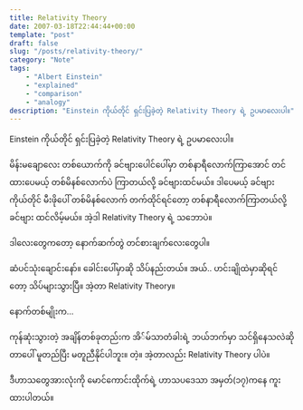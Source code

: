 ```yaml
---
title: Relativity Theory
date: 2007-03-18T22:44:44+00:00
template: "post"  
draft: false  
slug: "/posts/relativity-theory/"  
category: "Note"
tags:
    - "Albert Einstein"
    - "explained"
    - "comparison"
    - "analogy"
description: "Einstein ကိုယ်တိုင် ရှင်းပြခဲ့တဲ့ Relativity Theory ရဲ့ ဥပမာလေးပါ။"
---
```

Einstein ကိုယ်တိုင် ရှင်းပြခဲ့တဲ့ Relativity Theory ရဲ့ ဥပမာလေးပါ။

မိန်းမချောလေး တစ်ယောက်ကို ခင်ဗျားပေါင်ပေါ်မှာ တစ်နာရီလောက်ကြာအောင် တင်ထားပေမယ့် တစ်မိနစ်လောက်ပဲ ကြာတယ်လို့ ခင်ဗျားထင်မယ်။ ဒါပေမယ့် ခင်ဗျားကိုယ်တိုင် မီးဖိုပေါ် တစ်မိနစ်လောက် တက်ထိုင်ရင်တော့ တစ်နာရီလောက်ကြာတယ်လို့ ခင်ဗျား ထင်လိမ့်မယ်။ အဲ့ဒါ Relativity Theory ရဲ့ သဘောပဲ။

ဒါလေးတွေကတော့ နောက်ဆက်တွဲ တင်စားချက်လေးတွေပါ။

ဆံပင်သုံးချောင်းနော်။ ခေါင်းပေါ်မှာဆို သိပ်နည်းတယ်။ အယ်.. ဟင်းချိုထဲမှာဆိုရင်တော့ သိပ်များသွားပြီ။ အဲ့တာ Relativity Theory။

နောက်တစ်မျိုးက…

ကုန်ဆုံးသွားတဲ့ အချိန်တစ်ခုတည်းက အိ်မ်သာတံခါးရဲ့ ဘယ်ဘက်မှာ သင်ရှိနေသလဲဆိုတာပေါ် မူတည်ပြီး မတူညီနိုင်ပါဘူး။ တဲ့။ အဲ့တာလည်း Relativity Theory ပါပဲ။

ဒီဟာသတွေအားလုံးကို မောင်ကောင်းထိုက်ရဲ့ ဟာသပဒေသာ အမှတ်(၁၇)ကနေ ကူးထားပါတယ်။